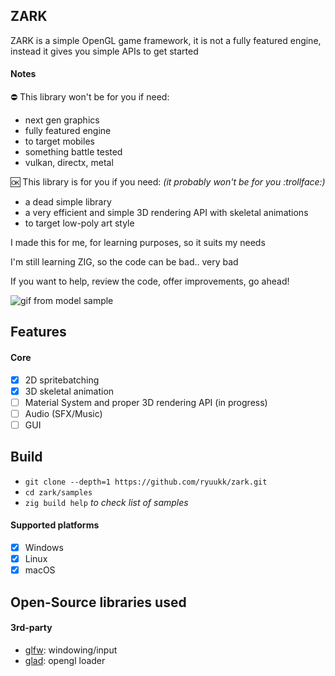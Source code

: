 ## ZARK

ZARK is a simple OpenGL game framework, it is not a fully featured engine, instead it gives you simple APIs to get started

#### Notes


⛔ This library won't be for you if need:

- next gen graphics
- fully featured engine
- to target mobiles
- something battle tested
- vulkan, directx, metal

:ok: This library is for you if you need: *(it probably won't be for you :trollface:)*

- a dead simple library
- a very efficient and simple 3D rendering API with skeletal animations
- to target low-poly art style

I made this for me, for learning purposes, so it suits my needs

I'm still learning ZIG, so the code can be bad.. very bad

If you want to help, review the code, offer improvements, go ahead!



![gif from model sample](https://i.imgur.com/mD8KPBg.gif)


## Features

#### Core
- [x] 2D spritebatching
- [x] 3D skeletal animation
- [ ] Material System and proper 3D rendering API (in progress)
- [ ] Audio (SFX/Music)
- [ ] GUI

## Build

- ``git clone --depth=1 https://github.com/ryuukk/zark.git``
- ``cd zark/samples``
- ``zig build help`` *to check list of samples*


#### Supported platforms
- [x] Windows
- [x] Linux
- [x] macOS

## Open-Source libraries used

#### 3rd-party

- [glfw](https://github.com/glfw/glfw): windowing/input
- [glad](https://github.com/Dav1dde/glad): opengl loader